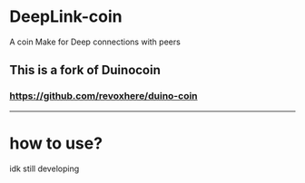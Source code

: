 # DeepLink-coin
A coin Make for Deep connections with peers
##  This is a fork of Duinocoin
### https://github.com/revoxhere/duino-coin
___
# how to use?
idk still developing
